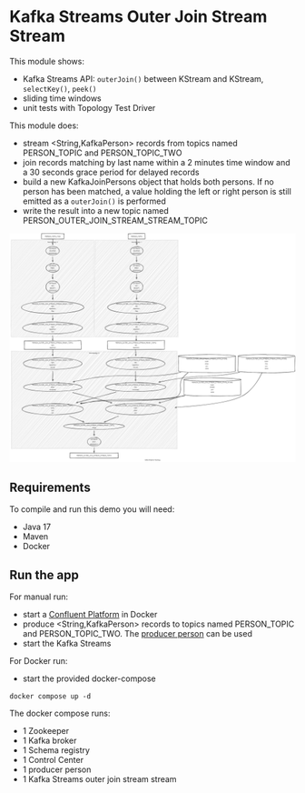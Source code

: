 # Kafka Streams Outer Join Stream Stream

This module shows:
- Kafka Streams API: `outerJoin()` between KStream and KStream, `selectKey()`, `peek()`
- sliding time windows
- unit tests with Topology Test Driver

This module does:
- stream <String,KafkaPerson> records from topics named PERSON_TOPIC and PERSON_TOPIC_TWO
- join records matching by last name within a 2 minutes time window and a 30 seconds grace period for delayed records
- build a new KafkaJoinPersons object that holds both persons. If no person has been matched, a value holding the left or right person is still emitted as a `outerJoin()` is performed
- write the result into a new topic named PERSON_OUTER_JOIN_STREAM_STREAM_TOPIC

![topology.png](topology.png)

## Requirements

To compile and run this demo you will need:
- Java 17
- Maven
- Docker

## Run the app

For manual run:
- start a [Confluent Platform](https://docs.confluent.io/platform/current/quickstart/ce-docker-quickstart.html#step-1-download-and-start-cp) in Docker
- produce <String,KafkaPerson> records to topics named PERSON_TOPIC and PERSON_TOPIC_TWO. The [producer person](../specific-producers/kafka-streams-producer-person) can be used
- start the Kafka Streams

For Docker run:
- start the provided docker-compose 

```
docker compose up -d
```

The docker compose runs:
- 1 Zookeeper
- 1 Kafka broker
- 1 Schema registry
- 1 Control Center
- 1 producer person
- 1 Kafka Streams outer join stream stream
